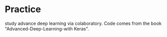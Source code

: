 # Practice
study advance deep learning via colaboratory.
Code comes from the book "Advanced-Deep-Learning-with Keras".

